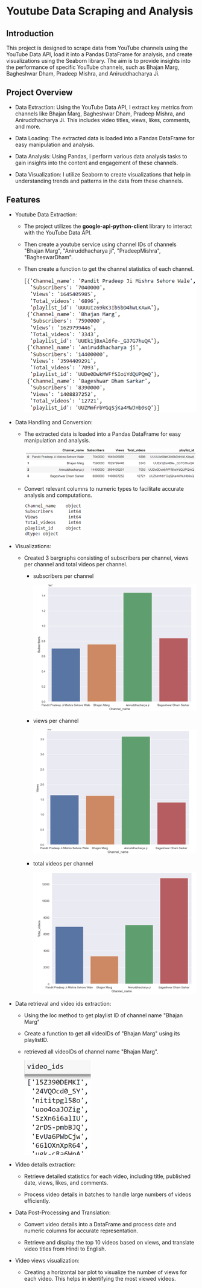 # Youtube Data Scraping and Analysis

## Introduction

This project is designed to scrape data from YouTube channels using the YouTube Data API, load it into a Pandas DataFrame for analysis, and create visualizations using the Seaborn library. The aim is to provide insights into the performance of specific YouTube channels, such as Bhajan Marg, Bagheshwar Dham, Pradeep Mishra, and Aniruddhacharya Ji.

## Project Overview

 - Data Extraction: Using the YouTube Data API, I extract key metrics from channels like Bhajan 
   Marg, Bagheshwar Dham, Pradeep Mishra, and Aniruddhacharya Ji. This includes video titles, 
   views, likes, comments, and more.

 - Data Loading: The extracted data is loaded into a Pandas DataFrame for easy manipulation and 
   analysis.

 - Data Analysis: Using Pandas, I perform various data analysis tasks to gain insights into the 
   content and engagement of these channels.

 - Data Visualization: I utilize Seaborn to create visualizations that help in understanding 
   trends and patterns in the data from these channels.

## Features

- Youtube Data Extraction:
  
     - The project utilizes the **google-api-python-client** library to interact with the 
       YouTube Data API.
     - Then create a youtube service using channel IDs of channels "Bhajan Marg", 
       "Aniruddhacharya ji", "PradeepMishra", "BagheswarDham".
     - Then create a function to get the channel statistics of each channel.

       ![](channel_statistics_image.png)

- Data Handling and Conversion:

     - The extracted data is loaded into a Pandas DataFrame for easy manipulation and analysis.
       
       ![](channel_data_image.png)
       
     - Convert relevant columns to numeric types to facilitate accurate analysis and computations.
       
       ![](datatypes_image.png)

- Visualizations:

     - Created 3 bargraphs consisting of subscribers per channel, views per channel and total videos per channel.

         - subscribers per channel
           
            ![](subscribers_barplot.png)
           
         - views per channel
           
            ![](views_barplot.png)
           
         - total videos per channel
           
            ![](videos_image.png)

- Data retrieval and video ids extraction:
  
     - Using the loc method to get playlist ID of channel name "Bhajan Marg"

     - Create a function to get all videoIDs of "Bhajan Marg" using its playlistID.
 
     - retrieved all videoIDs of channel name "Bhajan Marg".

       ![](video_id_image.png)

- Video details extraction:

     - Retrieve detailed statistics for each video, including title, published date, views, likes, and comments.
       
     - Process video details in batches to handle large numbers of videos efficiently.

- Data Post-Processing and Translation:

     - Convert video details into a DataFrame and process date and numeric columns for accurate representation.

     - Retrieve and display the top 10 videos based on views, and translate video titles from Hindi to English.

- Video views visualization:

     - Creating a horizontal bar plot to visualize the number of views for each video. This helps in identifying the most viewed videos.

       

                 

       
  
  
